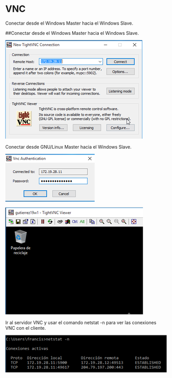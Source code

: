 
# VNC

Conectar desde el Windows Master hacia el Windows Slave.

##Conectar desde el Windows Master hacia el Windows Slave.

![](Imagenes/1.png)

Conectar desde GNU/Linux Master hacia el Windows Slave.

![](Imagenes/2.png)

![](Imagenes/3.png)

Ir al servidor VNC y usar el comando netstat -n para ver las conexiones VNC con el cliente.

![](Imagenes/4.png)
